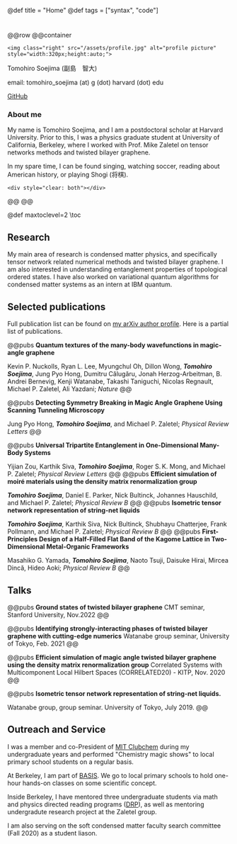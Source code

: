 @def title = "Home"
@def tags = ["syntax", "code"]

# 


@@row
@@container
~~~
<img class="right" src="/assets/profile.jpg" alt="profile picture"  style="width:320px;height:auto;">
~~~
Tomohiro Soejima (副島　智大)

email: tomohiro_soejima (at) g (dot) harvard (dot) edu

[GitHub](https://github.com/tomohiro-soejima)
### About me
My name is Tomohiro Soejima, and I am a postdoctoral scholar at Harvard University.
Prior to this, I was a physics graduate student at University of California, Berkeley, where I worked with Prof. Mike Zaletel on tensor networks methods and twisted bilayer graphene.

In my spare time, I can be found singing, watching soccer, reading about American history, or playing Shogi (将棋).

~~~
<div style="clear: both"></div>      
~~~
@@
@@

@def maxtoclevel=2
\toc <!-- you can use \toc as well -->

##  Research

My main area of research is condensed matter physics, and specifically tensor network related numerical methods and twisted bilayer graphene.
I am also interested in understanding entanglement properties of topological ordered states.
I have also worked on variational quantum algorithms for condensed matter systems as an intern at IBM quantum. 

## Selected publications

Full publication list can be found on [my arXiv author profile](https://arxiv.org/a/soejima_t_1.html). Here is a partial list of publications.

@@pubs **Quantum textures of the many-body wavefunctions in magic-angle graphene**

Kevin P. Nuckolls, Ryan L. Lee, Myungchul Oh, Dillon Wong, **_Tomohiro Soejima_**, Jung Pyo Hong, Dumitru Călugăru, Jonah Herzog-Arbeitman, B. Andrei Bernevig, Kenji Watanabe, Takashi Taniguchi, Nicolas Regnault, Michael P. Zaletel, Ali Yazdani; _Nature_ @@

@@pubs **Detecting Symmetry Breaking in Magic Angle Graphene Using Scanning Tunneling Microscopy**

Jung Pyo Hong, **_Tomohiro Soejima_**, and Michael P. Zaletel; _Physical Review Letters_ @@

@@pubs **Universal Tripartite Entanglement in One-Dimensional Many-Body Systems**

Yijian Zou, Karthik Siva, **_Tomohiro Soejima_**, Roger S. K. Mong, and Michael P. Zaletel;
_Physical Review Letters_ @@
@@pubs **Efficient simulation of moiré materials using the density matrix renormalization group**

**_Tomohiro Soejima_**, Daniel E. Parker, Nick Bultinck, Johannes Hauschild, and Michael P. Zaletel; _Physical Review B_ @@
@@pubs **Isometric tensor network representation of string-net liquids**


**_Tomohiro Soejima_**, Karthik Siva, Nick Bultinck, Shubhayu Chatterjee, Frank Pollmann, and Michael P. Zaletel; _Physical Review B_ @@
@@pubs **First-Principles Design of a Half-Filled Flat Band of the Kagome Lattice in Two-Dimensional Metal-Organic Frameworks**

Masahiko G. Yamada, **_Tomohiro Soejima_**, Naoto Tsuji, Daisuke Hirai, Mircea Dincă, Hideo Aoki; _Physical Review B_ @@

## Talks

@@pubs
**Ground states of twisted bilayer graphene**
CMT seminar, Stanford University, Nov.2022
@@

@@pubs
**Identifying strongly-interacting phases of twisted bilayer graphene with cutting-edge numerics**
Watanabe group seminar, University of Tokyo, Feb. 2021
@@

@@pubs
**Efficient simulation of magic angle twisted bilayer graphene using the density matrix renormalization
group**
Correlated Systems with Multicomponent Local Hilbert Spaces (CORRELATED20) -
KITP, Nov. 2020
@@

@@pubs **Isometric tensor network representation of string-net liquids.**

 Watanabe group, group seminar. University of Tokyo, July 2019.
@@

## Outreach and Service

I was a member and co-President of [MIT Clubchem](https://www.youtube.com/watch?v=tCmNu9vNcyI&feature=youtu.be) during my undergraduate years and performed "Chemistry magic shows" to local primary school students on a regular basis.

At Berkeley, I am part of [BASIS](https://www.crscience.org/outreach/basis/). We go to local primary schools to hold one-hour hands-on classes on some scientific concept.

Inside Berkeley, I have mentored three undergraduate students via math and physics directed reading programs ([DRP](https://berkeleyphysicsdrp.wixsite.com/physicsberkeleydrp#:~:text=The%20Berkeley%20Physics%20Directed%20Reading,graduate%20student%20in%20the%20department.)), as well as mentoring undergradute research project at the Zaletel group.

I am also serving on the soft condensed matter faculty search committee (Fall 2020) as a student liason.
